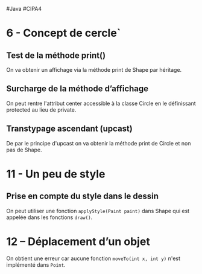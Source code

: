 #Java #CIPA4 

# 6 - Concept de cercle`
## Test de la méthode print()
On va obtenir un affichage via la méthode print de Shape par héritage.

## Surcharge de la méthode d’affichage
On peut rentre l'attribut center accessible à la classe Circle en le définissant protected au lieu de private.

## Transtypage ascendant (upcast)
De par le principe d'upcast on va obtenir la méthode print de Circle et non pas de Shape.

# 11 - Un peu de style
## Prise en compte du style dans le dessin
On peut utiliser une fonction `applyStyle(Paint paint)` dans Shape qui est appelée dans les fonctions `draw()`.

# 12 – Déplacement d’un objet
On obtient une erreur car aucune fonction `moveTo(int x, int y)` n'est implémenté dans `Point`.